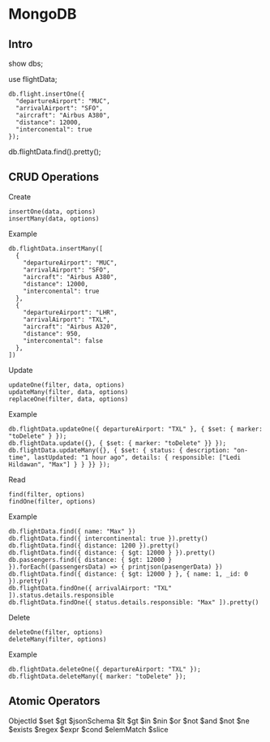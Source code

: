 # MongoDB

## Intro

show dbs;

use flightData;

```
db.flight.insertOne({
  "departureAirport": "MUC",
  "arrivalAirport": "SFO",
  "aircraft": "Airbus A380",
  "distance": 12000,
  "interconental": true
});
```

db.flightData.find().pretty();

## CRUD Operations

Create

```
insertOne(data, options)
insertMany(data, options)
```

Example

```
db.flightData.insertMany([
  {
    "departureAirport": "MUC",
    "arrivalAirport": "SFO",
    "aircraft": "Airbus A380",
    "distance": 12000,
    "interconental": true
  },
  {
    "departureAirport": "LHR",
    "arrivalAirport": "TXL",
    "aircraft": "Airbus A320",
    "distance": 950,
    "interconental": false
  },
])
```

Update

```
updateOne(filter, data, options)
updateMany(filter, data, options)
replaceOne(filter, data, options)
```

Example

```
db.flightData.updateOne({ departureAirport: "TXL" }, { $set: { marker: "toDelete" } });
db.flightData.update({}, { $set: { marker: "toDelete" }} });
db.flightData.updateMany({}, { $set: { status: { description: "on-time", lastUpdated: "1 hour ago", details: { responsible: ["Ledi Hildawan", "Max"] } } }} });
```

Read

```
find(filter, options)
findOne(filter, options)
```

Example

```
db.flightData.find({ name: "Max" })
db.flightData.find({ intercontinental: true }).pretty()
db.flightData.find({ distance: 1200 }).pretty()
db.flightData.find({ distance: { $gt: 12000 } }).pretty()
db.passengers.find({ distance: { $gt: 12000 } }).forEach((passengersData) => { printjson(pasengerData) })
db.flightData.find({ distance: { $gt: 12000 } }, { name: 1, _id: 0 }).pretty()
db.flightData.findOne({ arrivalAirport: "TXL" ]).status.details.responsible
db.flightData.findOne({ status.details.responsible: "Max" ]).pretty()
```

Delete

```
deleteOne(filter, options)
deleteMany(filter, options)
```

Example

```
db.flightData.deleteOne({ departureAirport: "TXL" });
db.flightData.deleteMany({ marker: "toDelete" });
```

## Atomic Operators

ObjectId
$set
$gt
$jsonSchema
$lt
$gt
$in
$nin
$or
$not
$and
$not
$ne
$exists
$regex
$expr
$cond
$elemMatch
$slice
